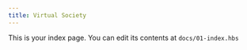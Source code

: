 ```yaml
---
title: Virtual Society
---
```


This is your index page. You can edit its contents at `docs/01-index.hbs`
